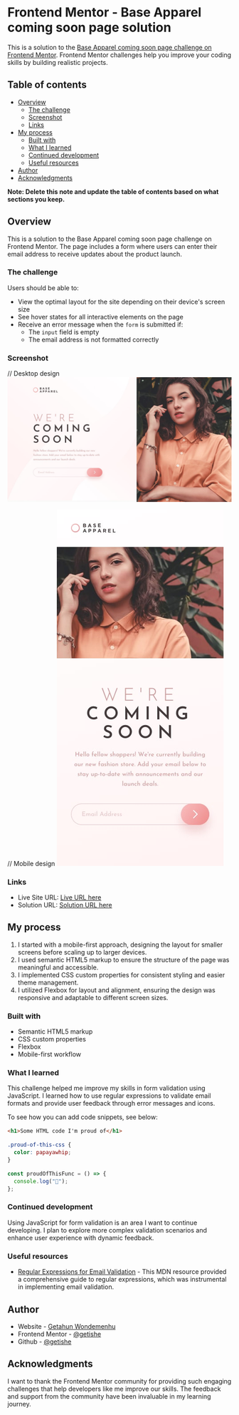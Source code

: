 # Frontend Mentor - Base Apparel coming soon page solution

This is a solution to the [Base Apparel coming soon page challenge on Frontend Mentor](https://www.frontendmentor.io/challenges/base-apparel-coming-soon-page-5d46b47f8db8a7063f9331a0). Frontend Mentor challenges help you improve your coding skills by building realistic projects.

## Table of contents

- [Overview](#overview)
  - [The challenge](#the-challenge)
  - [Screenshot](#screenshot)
  - [Links](#links)
- [My process](#my-process)
  - [Built with](#built-with)
  - [What I learned](#what-i-learned)
  - [Continued development](#continued-development)
  - [Useful resources](#useful-resources)
- [Author](#author)
- [Acknowledgments](#acknowledgments)

**Note: Delete this note and update the table of contents based on what sections you keep.**

## Overview

This is a solution to the Base Apparel coming soon page challenge on Frontend Mentor. The page includes a form where users can enter their email address to receive updates about the product launch.

### The challenge

Users should be able to:

- View the optimal layout for the site depending on their device's screen size
- See hover states for all interactive elements on the page
- Receive an error message when the `form` is submitted if:
  - The `input` field is empty
  - The email address is not formatted correctly

### Screenshot

// Desktop design
![](./design/desktop-design.jpg)

// Mobile design
![](./design/mobile-design.jpg)

### Links

- Live Site URL: [Live URL here](https://get-code-gif.github.io/base-apparel-coming-soon-master/)
- Solution URL: [Solution URL here](https://github.com/get-code-gif/base-apparel-coming-soon-master.git)

## My process

1. I started with a mobile-first approach, designing the layout for smaller screens before scaling up to larger devices.
2. I used semantic HTML5 markup to ensure the structure of the page was meaningful and accessible.
3. I implemented CSS custom properties for consistent styling and easier theme management.
4. I utilized Flexbox for layout and alignment, ensuring the design was responsive and adaptable to different screen sizes.

### Built with

- Semantic HTML5 markup
- CSS custom properties
- Flexbox
- Mobile-first workflow

### What I learned

This challenge helped me improve my skills in form validation using JavaScript. I learned how to use regular expressions to validate email formats and provide user feedback through error messages and icons.

To see how you can add code snippets, see below:

```html
<h1>Some HTML code I'm proud of</h1>
```

```css
.proud-of-this-css {
  color: papayawhip;
}
```

```js
const proudOfThisFunc = () => {
  console.log("🎉");
};
```

### Continued development

Using JavaScript for form validation is an area I want to continue developing. I plan to explore more complex validation scenarios and enhance user experience with dynamic feedback.

### Useful resources

- [Regular Expressions for Email Validation](https://developer.mozilla.org/en-US/docs/Web/JavaScript/Guide/Regular_Expressions/Cheatsheet) - This MDN resource provided a comprehensive guide to regular expressions, which was instrumental in implementing email validation.

## Author

- Website - [Getahun Wondemenhu](https://getishe.github.io/social-links-profile-main)
- Frontend Mentor - [@getishe](https://www.frontendmentor.io/profile/getishe)
- Github - [@getishe](https://github.com/getishe)

## Acknowledgments

I want to thank the Frontend Mentor community for providing such engaging challenges that help developers like me improve our skills. The feedback and support from the community have been invaluable in my learning journey.
